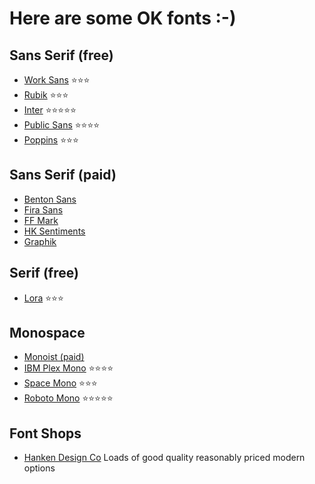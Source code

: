 # Here are some OK fonts :-)

## Sans Serif (free)
* [Work Sans](https://fonts.google.com/specimen/Work+Sans) ⭐️⭐️⭐️
* [Rubik](https://fonts.google.com/specimen/Rubik) ⭐️⭐️⭐️
* [Inter](https://rsms.me/inter/) ⭐️⭐️⭐️⭐️⭐️
* [Public Sans](https://fonts.google.com/specimen/Public+Sans) ⭐️⭐️⭐️⭐️
* [Poppins](https://fonts.google.com/specimen/Poppins?query=poppins) ⭐️⭐️⭐️

## Sans Serif (paid)
* [Benton Sans](https://fonts.adobe.com/fonts/benton-sans)
* [Fira Sans](https://fonts.adobe.com/fonts/fira-sans)
* [FF Mark](https://www.myfonts.com/fonts/fontfont/mark/webfont_preview.html)
* [HK Sentiments](https://hanken.co/product/hk-sentiments/)
* [Graphik](https://commercialtype.com/catalog/graphik/)

## Serif (free)
* [Lora](https://fonts.google.com/specimen/Lora?query=lora) ⭐️⭐️⭐️

## Monospace
* [Monoist (paid)](https://hanken.co/product/monoist/)
* [IBM Plex Mono](https://fonts.google.com/specimen/IBM+Plex+Mono) ⭐️⭐️⭐️⭐️
* [Space Mono](https://fonts.google.com/specimen/Space+Mono) ⭐️⭐️⭐️
* [Roboto Mono](https://fonts.google.com/specimen/Roboto+Mono) ⭐️⭐️⭐️⭐️⭐️


## Font Shops
* [Hanken Design Co](https://hanken.co/shop/) Loads of good quality reasonably priced modern options
